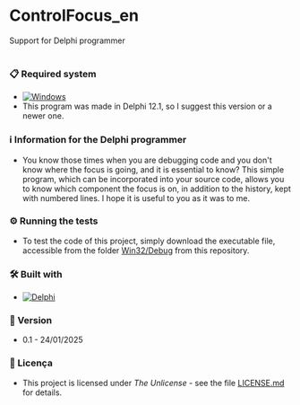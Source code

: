 # ControlFocus_en
Support for Delphi programmer
<br/>
<br/>
### 📋 Required system

*  [![Windows](https://img.shields.io/badge/Windows-0078D6?style=for-the-badge&logo=windows&logoColor=white)](https://www.microsoft.com/windows/)
* This program was made in Delphi 12.1, so I suggest this version or a newer one.


### :information_source: Information for the Delphi programmer
* You know those times when you are debugging code and you don't know where the focus is going, and it is essential to know? This simple program, which can be incorporated into your source code, allows you to know which component the focus is on, in addition to the history, kept with numbered lines. I hope it is useful to you as it was to me.


### ⚙️ Running the tests

* To test the code of this project, simply download the executable file, accessible from the folder [Win32/Debug](https://github.com/laertemjr/ControlFocus_en/main/Win32/Debug) from this repository.


### 🛠️ Built with

* [![Delphi](https://img.shields.io/badge/-Delphi-E62431?logo=delphi&logoColor=white&style=plastic)](https://www.embarcadero.com/products/delphi)


### 📌 Version

* 0.1 - 24/01/2025 


### 📄 Licença

* This project is licensed under *The Unlicense* - see the file [LICENSE.md](https://github.com/laertemjr/ControlFocus_pt-BR/main/LICENSE.md) for details.
